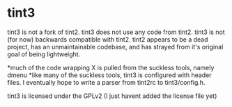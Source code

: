 tint3
===============
tint3 is not a fork of tint2.
tint3 does not use any code from tint2.
tint3 is not (for now) backwards compatible with tint2.
tint2 appears to be a dead project, has an unmaintainable codebase, and has strayed from it's original goal of being lightweight. 

*much of the code wrapping X is pulled from the suckless tools, namely dmenu
*like many of the suckless tools, tint3 is configured with header files. I eventually hope to write a parser from tint2rc to tint3/config.h.


tint3 is licensed under the GPLv2 (I just havent added the license file yet)